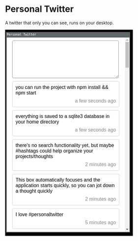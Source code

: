 # Personal Twitter

A twitter that only you can see, runs on your desktop.

![screenshot](https://raw.githubusercontent.com/seveibar/personal-twitter/master/screenshot.png)
